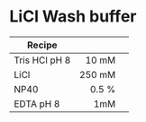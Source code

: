 # LiCl Wash buffer

|Recipe|||
|-------------|-----:|-----:|
|Tris HCl pH 8  |  10 mM ||
|LiCl           |    250 mM ||
|NP40|0.5 %|
|EDTA pH 8| 1mM|